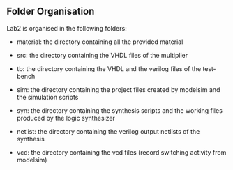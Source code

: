 ## Folder Organisation

Lab2 is organised in the following folders:

- material: the directory containing all the provided material

- src: the directory containing the VHDL files of the multiplier

- tb: the directory containing the VHDL and the verilog files of the test-bench

- sim: the directory containing the project files created by modelsim and the simulation scripts

- syn: the directory containing the synthesis scripts and the working files produced by the logic synthesizer

- netlist: the directory containing the verilog output netlists of the synthesis

- vcd: the directory containing the vcd files (record switching activity from modelsim)
